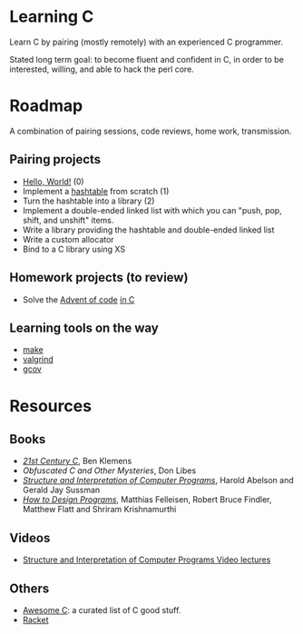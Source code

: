 # Learning C

Learn C by pairing (mostly remotely) with an experienced C programmer.

Stated long term goal: to become fluent and confident in C, in order to
be interested, willing, and able to hack the perl core.

# Roadmap

A combination of pairing sessions, code reviews, home work, transmission.

## Pairing projects

* [Hello, World!](00-hello/) (0)
* Implement a [hashtable](01-hashtable/) from scratch (1)
* Turn the hashtable into a library (2)
* Implement a double-ended linked list with which you can "push, pop,
  shift, and unshift" items.
* Write a library providing the hashtable and double-ended linked list
* Write a custom allocator
* Bind to a C library using XS

## Homework projects (to review)

* Solve the [Advent of code](https://adventofcode.com/) [in C](AoC/)

## Learning tools on the way

* [make](https://www.gnu.org/software/make/manual/make.html)
* [valgrind](http://valgrind.org/docs/manual/manual.html)
* [gcov](https://gcc.gnu.org/onlinedocs/gcc/Gcov.html)

# Resources

## Books

* *[21st Century C](https://learning.oreilly.com/library/view/21st-century-c/9781491904428/)*, Ben Klemens
* *Obfuscated C and Other Mysteries*, Don Libes
* *[Structure and Interpretation of Computer Programs](https://mitpress.mit.edu/sites/default/files/sicp/index.html)*, Harold Abelson and Gerald Jay Sussman
* *[How to Design Programs](https://htdp.org/)*, Matthias Felleisen, Robert Bruce Findler, Matthew Flatt and Shriram Krishnamurthi

## Videos

* [Structure and Interpretation of Computer Programs Video lectures](https://ocw.mit.edu/courses/electrical-engineering-and-computer-science/6-001-structure-and-interpretation-of-computer-programs-spring-2005/video-lectures/)

## Others

* [Awesome C](https://github.com/kozross/awesome-c): a curated list of C good stuff.
* [Racket](http://www.racket-lang.org/)
